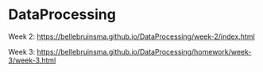 # DataProcessing

Week 2: https://bellebruinsma.github.io/DataProcessing/week-2/index.html

Week 3: https://bellebruinsma.github.io/DataProcessing/homework/week-3/week-3.html
